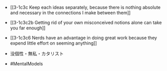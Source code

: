 - [[3-1c3c Keep each ideas separately, because there is nothing absolute and necessary in the connections I make between them]]
- [[3-1c3c2b Getting rid of your own misconceived notions alone can take you far enough]]

- [[3-1c3c6 Nerds have an advantage in doing great work because they expend little effort on seeming anything]]

- 没個性・無私・カタリスト
- #MentalModels
